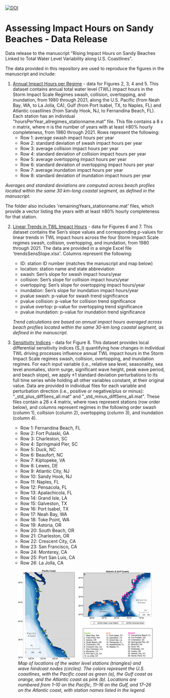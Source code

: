 [![DOI](https://zenodo.org/badge/1036723359.svg)](https://doi.org/10.5281/zenodo.16813680)

# Assessing Impact Hours on Sandy Beaches - Data Release
Data release to the manuscript "Rising Impact Hours on Sandy Beaches Linked to Total Water Level Variability along U.S. Coastlines".

The data provided in this repository are used to reproduce the figures in the manuscript and include: 

1) [Annual Impact Hours per Regime](impactHoursbyRegime) - data for Figures 2, 3, 4 and 5. This dataset contains annual total water level (TWL) impact hours in the Storm Impact Scale Regimes swash, collision, overtopping, and inundation, from 1980 through 2021, along the U.S. Pacific (from Neah Bay, WA, to La Jolla, CA), Gulf (from Port Isabel, TX, to Naples, FL) and Atlantic coastlines (from Sandy Hook, NJ, to Fernandina Beach, FL). Each station has an individual "hoursPerYear_allregimes_stationname.mat" file. This file contains a 8 x n matrix, where n is the number of years with at least ≥80% hourly completeness, from 1980 through 2021. Rows represent the following:
    - Row 1: average swash impact hours per year
    - Row 2: standard deviation of swash impact hours per year
    - Row 3: average collision impact hours per year
    - Row 4: standard deviation of collision impact hours per year
    - Row 5: average overtopping impact hours per year
    - Row 6: standard deviation of overtopping impact hours per year
    - Row 7: average inundation impact hours per year
    - Row 8: standard deviation of inundation impact hours per year
    
_Averages and standard deviations are computed across beach profiles located within the same 30 km-long coastal segment, as defined in the manuscript._

The folder also includes 'remainingYears_stationname.mat' files, which provide a vector listing the years with at least ≥80% hourly completeness for that station.

2) [Linear Trends in TWL Impact Hours](trendsSensSlope) - data for Figures 6 and 7. This dataset contains the Sen’s slope values and corresponding p-values for linear trends in TWL impact hours across the four Storm Impact Scale regimes swash, collision, overtopping, and inundation, from 1980 through 2021. The data are provided in a single Excel file 'trendsSensSlope.xlsx'. Columns represent the following:
   - ID: station ID number (matches the manuscript and map below)
   - location: station name and state abbreviation
   - swash: Sen’s slope for swash impact hours/year
   - collision: Sen’s slope for collision impact hours/year
   - overtopping: Sen’s slope for overtopping impact hours/year
   - inundation: Sen’s slope for inundation impact hours/year
   - pvalue swash: p-value for swash trend significance
   - pvalue collision: p-value for collision trend significance
   - pvalue overtop: p-value for overtopping trend significance
   - pvalue inundation: p-value for inundation trend significance

   _Trend calculations are based on annual impact hours averaged across beach profiles located within the same 30-km long coastal segment, as defined in the manuscript._

3) [Sensitivity Indices](sensitivityIndices) - data for Figure 8. This dataset provides local differential sensitivity indices (S_I) quantifying how changes in individual TWL driving processes influence annual TWL impact hours in the Storm Impact Scale regimes swash, collision, overtopping, and inundation regimes. For each input variable (i.e., relative sea level, seasonality, sea level anomalies, storm surge, significant wave height, peak wave period, and beach slope), we apply ±1 standard deviation perturbations to its full time series while holding all other variables constant, at their original value. Data are provided in individual files for each variable and perturbation direction (i.e., positive or negative/plus or minus): "<variable>_std_plus_diffSens_all.mat" and "<variable>_std_minus_diffSens_all.mat". These files contain a 26 x 4 matrix, where rows represent stations (row order below), and columns represent regimes in the following order swash (column 1), collision (column 2), overtopping (column 3), and inundation (column 4).
   
   - Row 1: Fernandina Beach, FL
   - Row 2: Fort Pulaski, GA
   - Row 3: Charleston, SC
   - Row 4: Springmaid Pier, SC
   - Row 5: Duck, NC
   - Row 6: Beaufort, NC
   - Row 7: Kiptopeke, VA
   - Row 8: Lewes, DE
   - Row 9: Atlantic City, NJ
   - Row 10: Sandy Hook, NJ
   - Row 11: Naples, FL
   - Row 12: Pensacola, FL
   - Row 13: Apalachicola, FL
   - Row 14: Grand Isle, LA
   - Row 15: Galveston, TX
   - Row 16: Port Isabel, TX
   - Row 17: Neah Bay, WA
   - Row 18: Toke Point, WA
   - Row 19: Astoria, OR
   - Row 20: South Beach, OR
   - Row 21: Charleston, OR
   - Row 22: Crescent City, CA
   - Row 23: San Francisco, CA
   - Row 24: Monterey, CA
   - Row 25: Port San Luis, CA
   - Row 26: La Jolla, CA

 <figure>
  <img src="Fig1_MapStudyArea.png" alt="Map of stations" width="800">
  <figcaption><em>Map of locations of the water level stations (triangles) and wave hindcast nodes (circles). The colors represent the U.S. coastlines, with the Pacific coast as green (a), the Gulf coast as orange, and the Atlantic coast as pink (b). Locations are numbered from 1–10 on the Pacific, 11–16 on the Gulf, and 17–26 on the Atlantic coast, with station names listed in the legend.</em></figcaption>
</figure>




